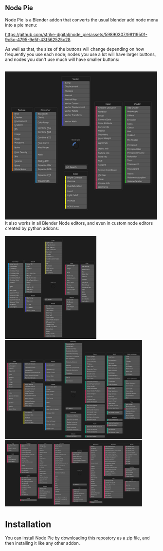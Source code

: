 ## Node Pie

Node Pie is a Blender addon that converts the usual blender add node menu into a pie menu:


https://github.com/strike-digital/node_pie/assets/59890307/98119501-9c5c-4795-9e5f-43f562525c28
<!-- ![Using the addon](https://thumbs.gfycat.com/QuestionableImaginativeEft-size_restricted.gif) -->


As well as that, the size of the buttons will change depending on how frequently you use each node; nodes you use a lot will have larger buttons, and nodes you don't use much will have smaller buttons:

<br>
<img src="images/Node Pie shader.jpg" width=500>
<!-- ![The node pie](images/Node%20Pie%20shader.jpg) -->

<br>
It also works in all Blender Node editors, and even in custom node editors created by python addons:
<br>
<br>

<img src="images/Node Pie compositor.jpg" width=300>
<img src="images/Node Pie geometry.jpg" width=450>
<img src="images/Node Pie serpens.jpg" width=450>

# Installation
You can install Node Pie by downloading this repostory as a zip file, and then installing it like any other addon.

<!-- todo -->
<!-- Fix inside node groups -->
<!-- Fix color compare -->
<!-- Redo layout -->